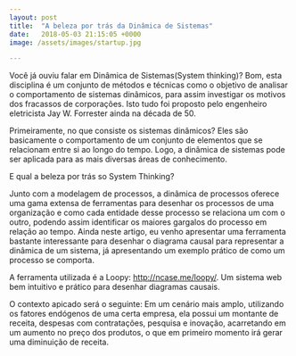 ```yaml
---
layout: post
title:  "A beleza por trás da Dinâmica de Sistemas"
date:   2018-05-03 21:15:05 +0000
image: /assets/images/startup.jpg

---
```


Você já ouviu falar em Dinâmica de Sistemas(System thinking)? Bom, esta disciplina é um conjunto de métodos e técnicas como o objetivo de analisar o comportamento de sistemas dinâmicos, para assim investigar os motivos dos fracassos de corporações. Isto tudo foi proposto pelo engenheiro eletricista Jay W. Forrester ainda na década de 50. 

Primeiramente, no que consiste os sistemas dinâmicos? Eles são basicamente o comportamento de um conjunto de elementos que se relacionam entre si ao longo do tempo. Logo, a dinâmica de sistemas pode ser aplicada para as mais diversas áreas de conhecimento. 

E qual a beleza por trás so System Thinking? 

Junto com a modelagem de processos, a dinâmica de processos oferece uma gama extensa de ferramentas para desenhar os processos de uma organização e como cada entidade desse processo se relaciona um com o outro, podendo assim identificar os maiores gargalos do processo em relação ao tempo. Ainda neste artigo, eu venho apresentar uma ferramenta bastante interessante para desenhar o diagrama causal para representar a dinâmica de um sistema, já apresentando um exemplo prático de como um processo se comporta. 

A ferramenta utilizada é a Loopy: http://ncase.me/loopy/. Um sistema web bem intuitivo e prático para desenhar diagramas causais. 

O contexto apicado será o seguinte: Em um cenário mais amplo, utilizando os fatores endógenos de uma certa empresa, ela possui um montante de receita, despesas com contratações, pesquisa e inovação, acarretando em um aumento no preço dos produtos, o que em primeiro momento irá gerar uma diminuição de receita. 


